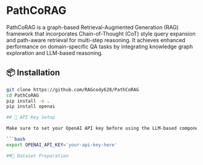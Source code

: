 # PathCoRAG

PathCoRAG is a graph-based Retrieval-Augmented Generation (RAG) framework that incorporates Chain-of-Thought (CoT) style query expansion and path-aware retrieval for multi-step reasoning. It achieves enhanced performance on domain-specific QA tasks by integrating knowledge graph exploration and LLM-based reasoning.

## 📦 Installation

```bash
git clone https://github.com/RAGcody628/PathCoRAG
cd PathCoRAG
pip install -e .
pip install openai

## 🔑 API Key Setup

Make sure to set your OpenAI API key before using the LLM-based components:

```bash
export OPENAI_API_KEY='your-api-key-here'

##📁 Dataset Preparation
